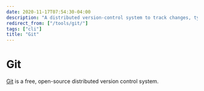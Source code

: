 ```yaml
---
date: 2020-11-17T07:54:30-04:00
description: "A distributed version-control system to track changes, typically for software development projects"
redirect_from: ["/tools/git/"]
tags: ["cli"]
title: "Git"
---
```


# Git

[Git](https://www.git-scm.com/) is a free, open-source distributed version control system.
